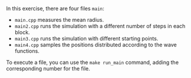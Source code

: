 In this exercise, there are four files `main`: 
- `main.cpp` measures the mean radius.
- `main2.cpp` runs the simulation with a different number of steps in each block.
- `main3.cpp` runs the simulation with different starting points.
- `main4.cpp` samples the positions distributed according to the wave functions.

To execute a file, you can use the `make run_main` command, adding the corresponding number for the file.


